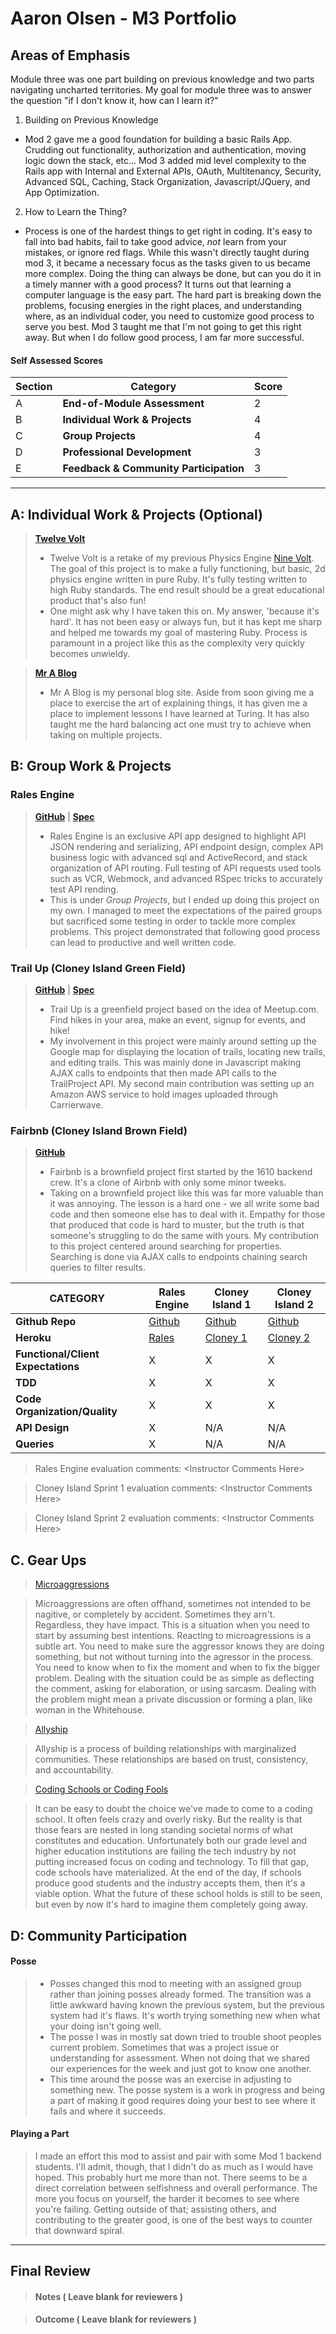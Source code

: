 # Aaron Olsen - M3 Portfolio

## Areas of Emphasis

Module three was one part building on previous knowledge and two parts navigating uncharted territories. My goal for module three was to answer the question "if I don't know it, how can I learn it?"

1. Building on Previous Knowledge
  * Mod 2 gave me a good foundation for building a basic Rails App. Crudding out functionality, authorization and authentication, moving logic down the stack, etc... Mod 3 added mid level complexity to the Rails app with Internal and External APIs, OAuth, Multitenancy, Security, Advanced SQL, Caching, Stack Organization, Javascript/JQuery, and App Optimization.
2. How to Learn the Thing?
  * Process is one of the hardest things to get right in coding. It's easy to fall into bad habits, fail to take good advice, _not_ learn from your mistakes, or ignore red flags. While this wasn't directly taught during mod 3, it became a necessary focus as the tasks given to us became more complex. Doing the thing can always be done, but can you do it in a timely manner with a good process? It turns out that learning a computer language is the easy part. The hard part is breaking down the problems, focusing energies in the right places, and understanding where, as an individual coder, you need to customize good process to serve you best. Mod 3 taught me that I'm not going to get this right away. But when I do follow good process, I am far more successful.

#### Self Assessed Scores

| Section | Category | Score |
| --- | ----- | --- |
| A | **End-of-Module Assessment** | 2 |
| B | **Individual Work & Projects** | 4 |
| C | **Group Projects** | 4 |
| D | **Professional Development** | 3 |
| E | **Feedback & Community Participation** | 3 |

-----------------------

## A: Individual Work & Projects (Optional)

> **[Twelve Volt](https://github.com/MrAaronOlsen/twelve_volt)**
>* Twelve Volt is a retake of my previous Physics Engine [Nine Volt](https://github.com/MrAaronOlsen/nine-volt-motor). The goal of this project is to make a fully functioning, but basic, 2d physics engine written in pure Ruby. It's fully testing written to high Ruby standards. The end result should be a great educational product that's also fun!
>* One might ask why I have taken this on. My answer, 'because it's hard'. It has not been easy or always fun, but it has kept me sharp and helped me towards my goal of mastering Ruby. Process is paramount in a project like this as the complexity very quickly becomes unwieldy.

> **[Mr A Blog](https://github.com/MrAaronOlsen/mr_a_blog)**
>* Mr A Blog is my personal blog site. Aside from soon giving me a place to exercise the art of explaining things, it has given me a place to implement lessons I have learned at Turing. It has also taught me the hard balancing act one must try to achieve when taking on multiple projects.

## B: Group Work & Projects

### Rales Engine
>**[GitHub](https://github.com/MrAaronOlsen/rails_engine)** | **[Spec](http://backend.turing.io/module3/projects/rails_engine)**
>* Rales Engine is an exclusive API app designed to highlight API JSON rendering and serializing, API endpoint design, complex API business logic with advanced sql and ActiveRecord, and stack organization of API routing. Full testing of API requests used tools such as VCR, Webmock, and advanced RSpec tricks to accurately test API rending.
>* This is under _Group Projects_, but I ended up doing this project on my own. I managed to meet the expectations of the paired groups but sacrificed some testing in order to tackle more complex problems. This project demonstrated that following good process can lead to productive and well written code.

### Trail Up (Cloney Island Green Field)
>**[GitHub](https://github.com/MrAaronOlsen/trail-up)** | **[Spec](http://backend.turing.io/module3/projects/cloney_island/cloney_island)**
>* Trail Up is a greenfield project based on the idea of Meetup.com. Find hikes in your area, make an event, signup for events, and hike!
>* My involvement in this project were mainly around setting up the Google map for displaying the location of trails, locating new trails, and editing trails. This was mainly done in Javascript making AJAX calls to endpoints that then made API calls to the TrailProject API. My second main contribution was setting up an Amazon AWS service to hold images uploaded through Carrierwave.


### Fairbnb (Cloney Island Brown Field)
>**[GitHub](https://github.com/iamchrissmith/air_bnb_clone)**
>* Fairbnb is a brownfield project first started by the 1610 backend crew. It's a clone of Airbnb with only some minor tweeks.
>* Taking on a brownfield project like this was far more valuable than it was annoying. The lesson is a hard one - we all write some bad code and then someone else has to deal with it. Empathy for those that produced that code is hard to muster, but the truth is that someone's struggling to do the same with yours. My contribution to this project centered around searching for properties. Searching is done via AJAX calls to endpoints chaining search queries to filter results.

| CATEGORY | Rales Engine | Cloney Island 1 | Cloney Island 2 |
| --- | --- | --- | --- |
| **Github Repo** | [Github](https://github.com/MrAaronOlsen/rails_engine) | [Github](https://github.com/MrAaronOlsen/mr_a_blog) | [Github](https://github.com/iamchrissmith/air_bnb_clone) |
| **Heroku** | [Rales](https://) | [Cloney 1](https://) | [Cloney 2](https://) |
| **Functional/Client Expectations** | X | X | X |
| **TDD** | X | X | X |
| **Code Organization/Quality** | X | X | X |
| **API Design** | X | N/A | N/A |
| **Queries** | X | N/A | N/A |

> Rales Engine evaluation comments:
\<Instructor Comments Here>

> Cloney Island Sprint 1 evaluation comments:
\<Instructor Comments Here>

> Cloney Island Sprint 2 evaluation comments:
\<Instructor Comments Here>

## C. **Gear Ups**

>[Microaggressions](https://github.com/turingschool/gear-up/blob/master/microaggressions_original.markdown)

>Microaggressions are often offhand, sometimes not intended to be nagitive, or completely by accident. Sometimes they arn't. Regardless, they have impact. This is a situation when you need to start by assuming best intentions. Reacting to microagressions is a subtle art. You need to make sure the aggressor knows they are doing something, but not without turning into the agressor in the process. You need to know when to fix the moment and when to fix the bigger problem. Dealing with the situation could be as simple as deflecting the comment, asking for elaboration, or using sarcasm. Dealing with the problem might mean a private discussion or forming a plan, like woman in the Whitehouse.

>[Allyship](https://github.com/turingschool/gear-up/blob/master/allyship.markdown)

>Allyship is a process of building relationships with marginalized communities. These relationships are based on trust, consistency, and accountability.

>[Coding Schools or Coding Fools]()

>It can be easy to doubt the choice we've made to come to a coding school. It often feels crazy and overly risky. But the reality is that those fears are nested in long standing societal norms of what constitutes and education. Unfortunately both our grade level and higher education institutions are failing the tech industry by not putting increased focus on coding and technology. To fill that gap, code schools have materialized. At the end of the day, if schools produce good students and the industry accepts them, then it's a viable option. What the future of these school holds is still to be seen, but even by now it's hard to imagine them completely going away.

## D: Community Participation

#### **Posse**
  >* Posses changed this mod to meeting with an assigned group rather than joining posses already formed. The transition was a little awkward having known the previous system, but the previous system had it's flaws. It's worth trying something new when what your doing isn't going well.
  >* The posse I was in mostly sat down tried to trouble shoot peoples current problem. Sometimes that was a project issue or understanding for assessment. When not doing that we shared our experiences for the week and just got to know one another.
  >* This time around the posse was an exercise in adjusting to something new. The posse system is a work in progress and being a part of making it good requires doing your best to see where it fails and where it succeeds.

#### **Playing a Part**

> I made an effort this mod to assist and pair with some Mod 1 backend students. I'll admit, though, that I didn't do as much as I would have hoped. This probably hurt me more than not. There seems to be a direct correlation between selfishness and overall performance. The more you focus on yourself, the harder it becomes to see where you're failing. Getting outside of that; assisting others, and contributing to the greater good, is one of the best ways to counter that downward spiral.

------------------

## Final Review

> #### Notes ( Leave blank for reviewers )

> #### Outcome ( Leave blank for reviewers )